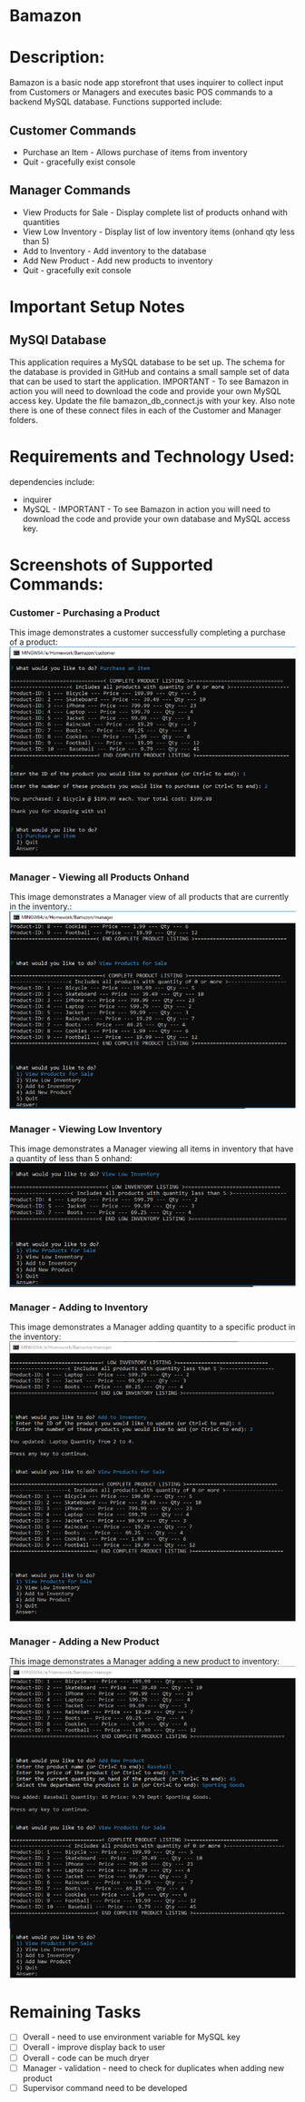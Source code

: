 # Bamazon

# Description:
Bamazon is a basic node app storefront that uses inquirer to collect input from Customers or Managers and executes basic POS commands to a backend MySQL database. Functions supported include:

## Customer Commands
* Purchase an Item - Allows purchase of items from inventory
* Quit - gracefully exist console

## Manager Commands
* View Products for Sale - Display complete list of products onhand with quantities
* View Low Inventory - Display list of low inventory items (onhand qty less than 5)
* Add to Inventory - Add inventory to the database 
* Add New Product - Add new products to inventory
* Quit - gracefully exit console

# Important Setup Notes

## MySQl Database
This application requires a MySQL database to be set up. The schema for the database is provided in GitHub and contains a small sample set of data that can be used to start the application. IMPORTANT - To see Bamazon in action you will need to download the code and provide your own MySQL access key. Update the file bamazon_db_connect.js with your key. Also note there is one of these connect files in each of the Customer and Manager folders.

# Requirements and Technology Used:
  dependencies include: 
  - inquirer
  - MySQL - IMPORTANT - To see Bamazon in action you will need to download the code and provide your own database and MySQL access key.
  
# Screenshots of Supported Commands:

### Customer - Purchasing a Product
This image demonstrates a customer successfully completing a purchase of a product:
![](./Cust-Purchase-Product.PNG)

### Manager - Viewing all Products Onhand
This image demonstrates a Manager view of all products that are currently in the inventory.:
![](./Mgr-Product-View.PNG)

### Manager - Viewing Low Inventory
This image demonstrates a Manager viewing all items in inventory that have a quantity of less than 5 onhand:
![](./Mgr-Low-Inventory.PNG)

### Manager - Adding to Inventory
This image demonstrates a Manager adding quantity to a specific product in the inventory:
![](./Mgr-Add-Inventory.PNG)

### Manager - Adding a New Product
This image demonstrates a Manager adding a new product to inventory:
![](./Mgr-Add-Product.PNG)

# Remaining Tasks
- [ ] Overall - need to use environment variable for MySQL key 
- [ ] Overall - improve display back to user
- [ ] Overall - code can be much dryer
- [ ] Manager - validation - need to check for duplicates when adding new product
- [ ] Supervisor command need to be developed
